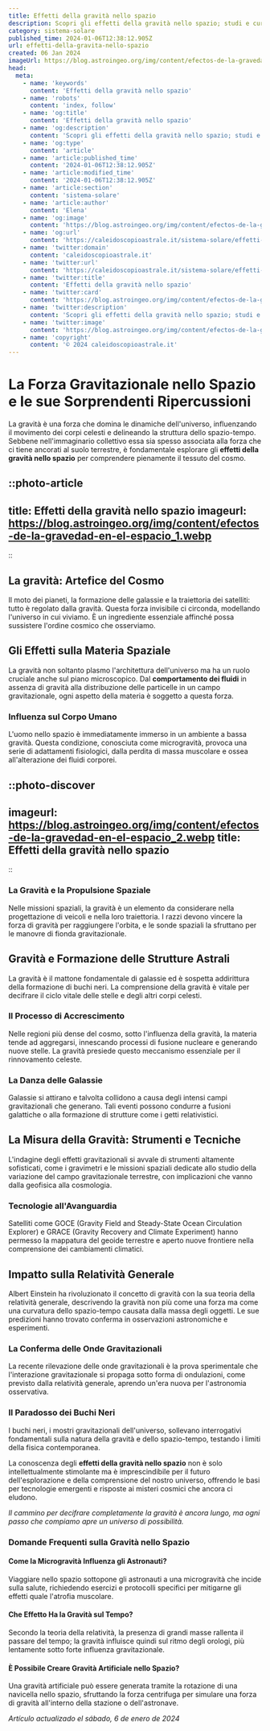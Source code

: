 ```yaml
---
title: Effetti della gravità nello spazio
description: Scopri gli effetti della gravità nello spazio; studi e curiosità astrali che cambieranno la tua visione delluniverso.
category: sistema-solare
published_time: 2024-01-06T12:38:12.905Z
url: effetti-della-gravita-nello-spazio
created: 06 Jan 2024
imageUrl: https://blog.astroingeo.org/img/content/efectos-de-la-gravedad-en-el-espacio_1.webp
head:
  meta:
    - name: 'keywords'
      content: 'Effetti della gravità nello spazio'
    - name: 'robots'
      content: 'index, follow'
    - name: 'og:title'
      content: 'Effetti della gravità nello spazio'
    - name: 'og:description'
      content: 'Scopri gli effetti della gravità nello spazio; studi e curiosità astrali che cambieranno la tua visione delluniverso.'
    - name: 'og:type'
      content: 'article'
    - name: 'article:published_time'
      content: '2024-01-06T12:38:12.905Z'
    - name: 'article:modified_time'
      content: '2024-01-06T12:38:12.905Z'
    - name: 'article:section'
      content: 'sistema-solare'
    - name: 'article:author'
      content: 'Elena'
    - name: 'og:image'
      content: 'https://blog.astroingeo.org/img/content/efectos-de-la-gravedad-en-el-espacio_1.webp'
    - name: 'og:url'
      content: 'https://caleidoscopioastrale.it/sistema-solare/effetti-della-gravita-nello-spazio'
    - name: 'twitter:domain'
      content: 'caleidoscopioastrale.it'
    - name: 'twitter:url'
      content: 'https://caleidoscopioastrale.it/sistema-solare/effetti-della-gravita-nello-spazio'
    - name: 'twitter:title'
      content: 'Effetti della gravità nello spazio'
    - name: 'twitter:card'
      content: 'https://blog.astroingeo.org/img/content/efectos-de-la-gravedad-en-el-espacio_1.webp'
    - name: 'twitter:description'
      content: 'Scopri gli effetti della gravità nello spazio; studi e curiosità astrali che cambieranno la tua visione delluniverso.'
    - name: 'twitter:image'
      content: 'https://blog.astroingeo.org/img/content/efectos-de-la-gravedad-en-el-espacio_1.webp'
    - name: 'copyright'
      content: '© 2024 caleidoscopioastrale.it'
---
```

# La Forza Gravitazionale nello Spazio e le sue Sorprendenti Ripercussioni

La gravità è una forza che domina le dinamiche dell'universo, influenzando il movimento dei corpi celesti e delineando la struttura dello spazio-tempo. Sebbene nell'immaginario collettivo essa sia spesso associata alla forza che ci tiene ancorati al suolo terrestre, è fondamentale esplorare gli **effetti della gravità nello spazio** per comprendere pienamente il tessuto del cosmo.

::photo-article
---
title: Effetti della gravità nello spazio
imageurl: https://blog.astroingeo.org/img/content/efectos-de-la-gravedad-en-el-espacio_1.webp
---
::

## La gravità: Artefice del Cosmo

Il moto dei pianeti, la formazione delle galassie e la traiettoria dei satelliti: tutto è regolato dalla gravità. Questa forza invisibile ci circonda, modellando l'universo in cui viviamo. È un ingrediente essenziale affinché possa sussistere l'ordine cosmico che osserviamo.

## Gli Effetti sulla Materia Spaziale

La gravità non soltanto plasmo l'architettura dell'universo ma ha un ruolo cruciale anche sul piano microscopico. Dal **comportamento dei fluidi** in assenza di gravità alla distribuzione delle particelle in un campo gravitazionale, ogni aspetto della materia è soggetto a questa forza.

### Influenza sul Corpo Umano

L'uomo nello spazio è immediatamente immerso in un ambiente a bassa gravità. Questa condizione, conosciuta come microgravità, provoca una serie di adattamenti fisiologici, dalla perdita di massa muscolare e ossea all'alterazione dei fluidi corporei.

::photo-discover
---
imageurl: https://blog.astroingeo.org/img/content/efectos-de-la-gravedad-en-el-espacio_2.webp
title: Effetti della gravità nello spazio
---
::

### La Gravità e la Propulsione Spaziale

Nelle missioni spaziali, la gravità è un elemento da considerare nella progettazione di veicoli e nella loro traiettoria. I razzi devono vincere la forza di gravità per raggiungere l'orbita, e le sonde spaziali la sfruttano per le manovre di fionda gravitazionale.

## Gravità e Formazione delle Strutture Astrali

La gravità è il mattone fondamentale di galassie ed è sospetta addirittura della formazione di buchi neri. La comprensione della gravità è vitale per decifrare il ciclo vitale delle stelle e degli altri corpi celesti.

### Il Processo di Accrescimento

Nelle regioni più dense del cosmo, sotto l'influenza della gravità, la materia tende ad aggregarsi, innescando processi di fusione nucleare e generando nuove stelle. La gravità presiede questo meccanismo essenziale per il rinnovamento celeste.

### La Danza delle Galassie

Galassie si attirano e talvolta collidono a causa degli intensi campi gravitazionali che generano. Tali eventi possono condurre a fusioni galattiche o alla formazione di strutture come i getti relativistici.

## La Misura della Gravità: Strumenti e Tecniche

L'indagine degli effetti gravitazionali si avvale di strumenti altamente sofisticati, come i gravimetri e le missioni spaziali dedicate allo studio della variazione del campo gravitazionale terrestre, con implicazioni che vanno dalla geofisica alla cosmologia.

### Tecnologie all'Avanguardia

Satelliti come GOCE (Gravity Field and Steady-State Ocean Circulation Explorer) e GRACE (Gravity Recovery and Climate Experiment) hanno permesso la mappatura del geoide terrestre e aperto nuove frontiere nella comprensione dei cambiamenti climatici.

## Impatto sulla Relatività Generale

Albert Einstein ha rivoluzionato il concetto di gravità con la sua teoria della relatività generale, descrivendo la gravità non più come una forza ma come una curvatura dello spazio-tempo causata dalla massa degli oggetti. Le sue predizioni hanno trovato conferma in osservazioni astronomiche e esperimenti.

### La Conferma delle Onde Gravitazionali

La recente rilevazione delle onde gravitazionali è la prova sperimentale che l'interazione gravitazionale si propaga sotto forma di ondulazioni, come previsto dalla relatività generale, aprendo un'era nuova per l'astronomia osservativa.

### Il Paradosso dei Buchi Neri

I buchi neri, i mostri gravitazionali dell'universo, sollevano interrogativi fondamentali sulla natura della gravità e dello spazio-tempo, testando i limiti della fisica contemporanea.

La conoscenza degli **effetti della gravità nello spazio** non è solo intellettualmente stimolante ma è imprescindibile per il futuro dell'esplorazione e della comprensione del nostro universo, offrendo le basi per tecnologie emergenti e risposte ai misteri cosmici che ancora ci eludono.

*Il cammino per decifrare completamente la gravità è ancora lungo, ma ogni passo che compiamo apre un universo di possibilità.*

### Domande Frequenti sulla Gravità nello Spazio

#### Come la Microgravità Influenza gli Astronauti?
Viaggiare nello spazio sottopone gli astronauti a una microgravità che incide sulla salute, richiedendo esercizi e protocolli specifici per mitigarne gli effetti quale l'atrofia muscolare.

#### Che Effetto Ha la Gravità sul Tempo?
Secondo la teoria della relatività, la presenza di grandi masse rallenta il passare del tempo; la gravità influisce quindi sul ritmo degli orologi, più lentamente sotto forte influenza gravitazionale.

#### È Possibile Creare Gravità Artificiale nello Spazio?
Una gravità artificiale può essere generata tramite la rotazione di una navicella nello spazio, sfruttando la forza centrifuga per simulare una forza di gravità all'interno della stazione o dell'astronave.

_Artículo actualizado el sábado, 6 de enero de 2024_